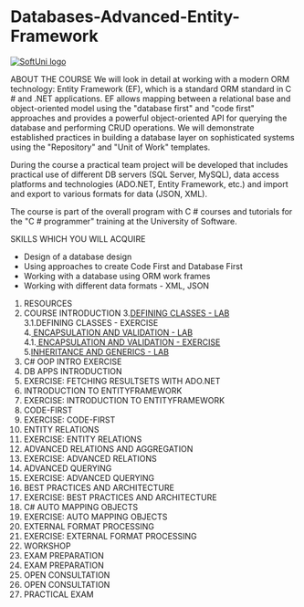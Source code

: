 # Databases-Advanced-Entity-Framework


<a href="https://softuni.bg/trainings/courses" rel="Courses">  ![SoftUni logo][logo] <a/>

[logo]: http://innovationstarterbox.bg/wp-content/uploads/2016/05/Softuni_logo_trasparent.png "Logo Title Text 2"

ABOUT THE COURSE
We will look in detail at working with a modern ORM technology: Entity Framework (EF), which is a standard ORM standard in C # and .NET applications. EF allows mapping between a relational base and object-oriented model using the "database first" and "code first" approaches and provides a powerful object-oriented API for querying the database and performing CRUD operations. We will demonstrate established practices in building a database layer on sophisticated systems using the "Repository" and "Unit of Work" templates.

During the course a practical team project will be developed that includes practical use of different DB servers (SQL Server, MySQL), data access platforms and technologies (ADO.NET, Entity Framework, etc.) and import and export to various formats for data (JSON, XML).

The course is part of the overall program with C # courses and tutorials for the "C # programmer" training at the University of Software.

SKILLS WHICH YOU WILL ACQUIRE </br>
- Design of a database design </br>
- Using approaches to create Code First and Database First </br>
- Working with a database using ORM work frames </br>
- Working with different data formats - XML, JSON </br>
 
1. RESOURCES
2. COURSE INTRODUCTION
3.<a href="https://github.com/russeva/Databases-Advanced-Entity-Framework/tree/master/01.%20OOP-Defining-Classes-Lab">DEFINING CLASSES - LAB</a></br>
3.1.<a href="https://github.com/russeva/Databases-Advanced-Entity-Framework/tree/master/01.%20DB-Advanced-OOP-Defining-Classes-Exercises"></a>DEFINING CLASSES - EXERCISE</a></br>
4.<a href="https://github.com/russeva/Databases-Advanced-Entity-Framework/tree/master/02.%20DB-Advanced-OOP-Encapsulation-Validation-Lab"> ENCAPSULATION AND VALIDATION - LAB</a></br>
4.1.<a href="https://github.com/russeva/Databases-Advanced-Entity-Framework/tree/master/03.%20Encapsulation%20-%20Validation%20-%20Exercise"> ENCAPSULATION AND VALIDATION - EXERCISE</a></br>
5.<a href="https://github.com/russeva/Databases-Advanced-Entity-Framework/tree/master/03.%20OOP-Inheritance-Lab">INHERITANCE AND GENERICS - LAB</a></br>
6. C# OOP INTRO EXERCISE
7. DB APPS INTRODUCTION
8. EXERCISE: FETCHING RESULTSETS WITH ADO.NET
9. INTRODUCTION TO ENTITYFRAMEWORK
10. EXERCISE: INTRODUCTION TO ENTITYFRAMEWORK
11. CODE-FIRST
12. EXERCISE: CODE-FIRST
13. ENTITY RELATIONS
14. EXERCISE: ENTITY RELATIONS
15. ADVANCED RELATIONS AND AGGREGATION
16. EXERCISE: ADVANCED RELATIONS
17. ADVANCED QUERYING
18. EXERCISE: ADVANCED QUERYING
19. BEST PRACTICES AND ARCHITECTURE
20. EXERCISE: BEST PRACTICES AND ARCHITECTURE
21. C# AUTO MAPPING OBJECTS
22. EXERCISE: AUTO MAPPING OBJECTS
23. EXTERNAL FORMAT PROCESSING
24. EXERCISE: EXTERNAL FORMAT PROCESSING
25. WORKSHOP
26. EXAM PREPARATION
27. EXAM PREPARATION
28. OPEN CONSULTATION
29. OPEN CONSULTATION
30. PRACTICAL EXAM
 
 
